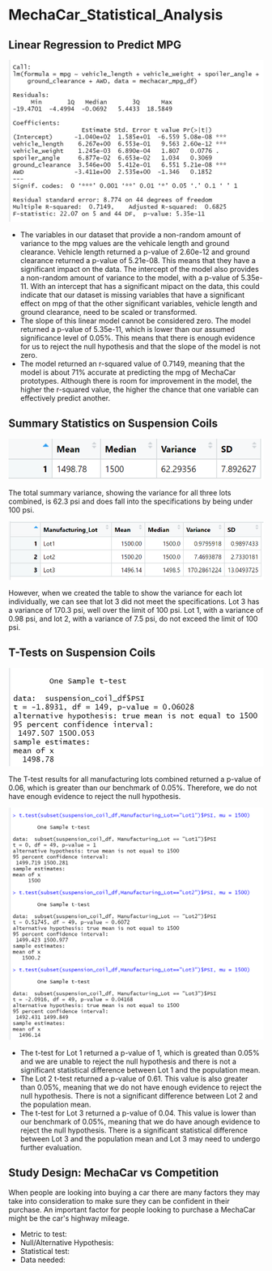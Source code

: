 # MechaCar_Statistical_Analysis

## Linear Regression to Predict MPG
![summary_lm_del1](https://github.com/aarce21/MechaCar_Statistical_Analysis/blob/main/images/summary_lm_del1.PNG)

* The variables in our dataset that provide a non-random amount of variance to the mpg values are the vehicale length and ground clearance. Vehicle length returned a p-value of 2.60e-12 and ground clearance returned a p-value of 5.21e-08. This means that they have a significant impact on the data. The intercept of the model also provides a non-random amount of variance to the model, with a p-value of 5.35e-11. With an intercept that has a significant mipact on the data, this could indicate that our dataset is missing variables that have a significant effect on mpg of that the other significant variables, vehicle length and ground clearance, need to be scaled or transformed. 
* The slope of this linear model cannot be considered zero. The model returned a p-value of 5.35e-11, which is lower than our assumed significance level of 0.05%. This means that there is enough evidence for us to reject the null hypothesis and that the slope of the model is not zero. 
* The model returned an r-squared value of 0.7149, meaning that the model is about 71% accurate at predicting the mpg of MechaCar prototypes. Although there is room for improvement in the model, the higher the r-squared value, the higher the chance that one variable can effectively predict another. 


## Summary Statistics on Suspension Coils
![total_summary](https://github.com/aarce21/MechaCar_Statistical_Analysis/blob/main/images/total_summary.PNG)

The total summary variance, showing the variance for all three lots combined, is 62.3 psi and does fall into the specifications by being under 100 psi. 

![lot_summary](https://github.com/aarce21/MechaCar_Statistical_Analysis/blob/main/images/lot_summary.PNG)

However, when we created the table to show the variance for each lot individually, we can see that lot 3 did not meet the specifications. Lot 3 has a variance of 170.3 psi, well over the limit of 100 psi. Lot 1, with a variance of 0.98 psi, and lot 2, with a variance of 7.5 psi, do not exceed the limit of 100 psi. 


## T-Tests on Suspension Coils
![t_test](https://github.com/aarce21/MechaCar_Statistical_Analysis/blob/main/images/t_test.PNG)

The T-test results for all manufacturing lots combined returned a p-value of 0.06, which is greater than our benchmark of 0.05%. Therefore, we do not have enough evidence to reject the null hypothesis. 

![lots_ttest](https://github.com/aarce21/MechaCar_Statistical_Analysis/blob/main/images/lots_ttest.PNG)

* The t-test for Lot 1 returned a p-value of 1, which is greated than 0.05% and we are unable to reject the null hypothesis and there is not a significant statistical difference between Lot 1 and the population mean. 
* The Lot 2 t-test returned a p-value of 0.61. This value is also greater than 0.05%, meaning that we do not have enough evidence to reject the null hypothesis. There is not a significant difference between Lot 2 and the population mean. 
* The t-test for Lot 3 returned a p-value of 0.04. This value is lower than our benchmark of 0.05%, meaning that we do have anough evidence to reject the null hypothesis. There is a significant statistical difference between Lot 3 and the population mean and Lot 3 may need to undergo further evaluation. 


## Study Design: MechaCar vs Competition
When people are looking into buying a car there are many factors they may take into consideration to make sure they can be confident in their purchase. An important factor for people looking to purchase a MechaCar might be the car's highway mileage. 
* Metric to test: 
* Null/Alternative Hypothesis:
* Statistical test:
* Data needed: 
